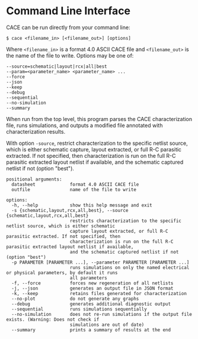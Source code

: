# Command Line Interface

CACE can be run directly from your command line:

	$ cace <filename_in> [<filename_out>] [options]

Where `<filename_in>` is a format 4.0 ASCII CACE file and `<filename_out>` is the name of the file to write.
Options may be one of:

```console
--source=schematic|layout|rcx|all|best
--param=<parameter_name> <parameter_name> ...
--force
--json
--keep
--debug
--sequential
--no-simulation
--summary
```

When run from the top level, this program parses the CACE characterization file, runs simulations, and outputs a modified file annotated with characterization results.

With option `-source`, restrict characterization to the specific netlist source, which is either schematic capture,
layout extracted, or full R-C parasitic extracted. If not specified, then characterization is run on the full R-C
parasitic extracted layout netlist if available, and the schematic captured netlist if not (option "best").

```console
positional arguments:
  datasheet             format 4.0 ASCII CACE file
  outfile               name of the file to write

options:
  -h, --help            show this help message and exit
  -s {schematic,layout,rcx,all,best}, --source {schematic,layout,rcx,all,best}
                        restricts characterization to the specific netlist source, which is either schematic
                        capture layout extracted, or full R-C parasitic extracted. If not specified, then
                        characterization is run on the full R-C parasitic extracted layout netlist if available,
                        and the schematic captured netlist if not (option "best")
  -p PARAMETER [PARAMETER ...], --parameter PARAMETER [PARAMETER ...]
                        runs simulations on only the named electrical or physical parameters, by default it runs
                        all parameters
  -f, --force           forces new regeneration of all netlists
  -j, --json            generates an output file in JSON format
  -k, --keep            retains files generated for characterization
  --no-plot             do not generate any graphs
  --debug               generates additional diagnostic output
  --sequential          runs simulations sequentially
  --no-simulation       does not re-run simulations if the output file exists. (Warning: Does not check if
                        simulations are out of date)
  --summary             prints a summary of results at the end
```
